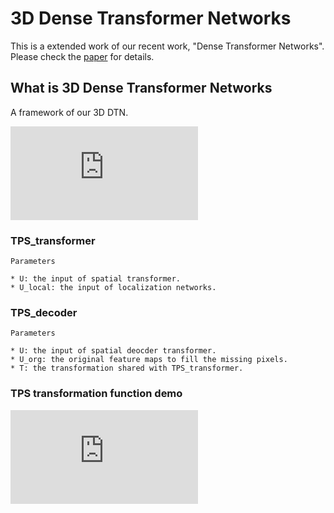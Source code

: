 # 3D Dense Transformer Networks

This is a extended work of our recent work, "Dense Transformer Networks". Please check the [paper](https://arxiv.org/abs/1705.08881) for details.

## What is 3D Dense Transformer Networks
A framework of our 3D DTN.

![pdf](https://github.com/JohnYC1995/3D_Dense_Transformer_Networks/blob/master/images/3D_DTN.pdf)


### TPS_transformer

```
Parameters  

* U: the input of spatial transformer.  
* U_local: the input of localization networks.  
```

### TPS_decoder

```
Parameters  

* U: the input of spatial deocder transformer.  
* U_org: the original feature maps to fill the missing pixels.  
* T: the transformation shared with TPS_transformer.  
```

### TPS transformation function demo

![pdf](https://github.com/JohnYC1995/3D_Dense_Transformer_Networks/blob/master/images/TPS_sample.pdf)

